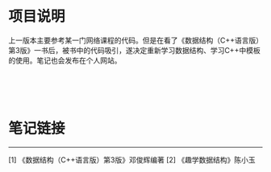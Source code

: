 # 项目说明
上一版本主要参考某一门网络课程的代码。但是在看了《数据结构（C++语言版）第3版》一书后，被书中的代码吸引，遂决定重新学习数据结构、学习C++中模板的使用。笔记也会发布在个人网站。

<br><br><br>

# 笔记链接


------
[1] 《数据结构（C++语言版）第3版》邓俊辉编著
[2] 《趣学数据结构》陈小玉